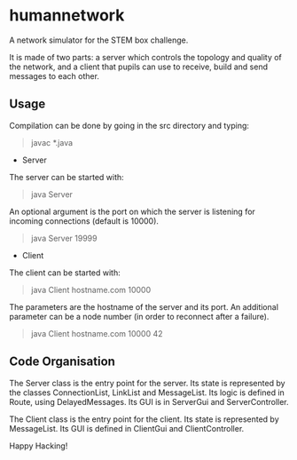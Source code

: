humannetwork
============

A network simulator for the STEM box challenge.

It is made of two parts: a server which controls the topology and
quality of the network, and a client that pupils can use to receive,
build and send messages to each other.

Usage
-----
Compilation can be done by going in the src directory and typing:

> javac *.java

* Server

The server can be started with:

> java Server

An optional argument is the port on which the server is listening for
incoming connections (default is 10000).

> java Server 19999


* Client

The client can be started with:

> java Client hostname.com 10000

The parameters are the hostname of the server and its port. An
additional parameter can be a node number (in order to reconnect
after a failure).

> java Client hostname.com 10000 42

Code Organisation
-----------------
The Server class is the entry point for the server. Its state is
represented by the classes ConnectionList, LinkList and
MessageList. Its logic is defined in Route, using DelayedMessages. Its
GUI is in ServerGui and ServerController.

The Client class is the entry point for the client. Its state is
represented by MessageList. Its GUI is defined in ClientGui and
ClientController. 

Happy Hacking!
